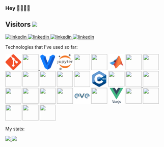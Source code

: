 ### Hey 🤘🤘🤘🤘

## Visitors  <img src="https://komarev.com/ghpvc/?username=axcm19"/>

<a href="https://www.linkedin.com/in/afonso-marques-b25687314/" target="_blank">
<img src=https://img.shields.io/badge/linkedin-%231E77B5.svg?&style=flat-square&logo=linkedin&logoColor=white&color=1b91b5 alt=linkedin style="margin-bottom:15px;"/>
</a>

<a href="https://www.facebook.com/afonso.marques.5682" target="_blank">
<img src=https://img.shields.io/badge/facebook-%231877F2.svg?&style=flat-square&logo=facebook&logoColor=white&color=1877F2 alt=linkedin style="margin-bottom:15px;"/>
</a>

<a href="https://www.instagram.com/afonso_marques19/" target="_blank">
<img src=https://img.shields.io/badge/instagram-%23E4405F.svg?&style=flat-square&logo=instagram&logoColor=white&color=E4405F alt=linkedin style="margin-bottom:15px;"/>
</a>

<a href="https://open.spotify.com/user/21flekduzy2fyhoopc7ed2yay" target="_blank">
<img src=https://img.shields.io/badge/spotify-%231DB954.svg?&style=flat-square&logo=spotify&logoColor=white&color=1DB954 alt=linkedin style="margin-bottom:15px;"/>
</a>


<div>
Technologies that I've used so far:
  <p></p>
 
 
  <a href="https://git-scm.com/"><img height="50" width="50" src="https://github.com/devicons/devicon/blob/v2.15.1/icons/git/git-original.svg" /></a>   <!-- -------------------------------------------------------platforms tech------------------------------------------------------- -->
  <a href="https://www.latex-project.org/about/"><img height = 50 width = 50 src="https://cdn.jsdelivr.net/gh/devicons/devicon/icons/latex/latex-original.svg" /> </a>
  <a href="https://www.vagrantup.com/"><img height = 50 width = 50 src="https://github.com/devicons/devicon/blob/v2.15.1/icons/vagrant/vagrant-original.svg" /></a>
  <a href="https://jupyter.org/"><img height = 50 width = 50 src="https://github.com/devicons/devicon/blob/v2.15.1/icons/jupyter/jupyter-original-wordmark.svg" /></a>
  <a href="https://www.knime.com/"><img height = 50 width = 50 src="https://forum-cdn.knime.com/uploads/default/original/1X/ab3ccf34482a0329361734a18199390177204f15.png" /></a>
  <a href="https://www.visual-paradigm.com/"><img height = 50 width = 50 src="https://cdn-images.visual-paradigm.com/features/vp-logo.png" /></a>
  <a href="https://www.mathworks.com/products/matlab.html"><img height = 50 width = 50 src="https://github.com/devicons/devicon/blob/v2.15.1/icons/matlab/matlab-original.svg" /></a>
  <a href="https://www.virtualbox.org/"><img height = 50 width = 50 src="https://external-content.duckduckgo.com/ip3/www.virtualbox.org.ico" /></a>
  <a href="https://www.docker.com/why-docker/"><img height = 50 width = 50 src="https://cdn4.iconfinder.com/data/icons/logos-and-brands/512/97_Docker_logo_logos-512.png" /></a>
  <a href="https://kubernetes.io/"><img height = 50 width = 50 src="https://upload.wikimedia.org/wikipedia/commons/3/39/Kubernetes_logo_without_workmark.svg" /></a>
  <a href="https://conda.org/"><img height = 50 width = 50 src="https://avatars.githubusercontent.com/u/6392739?s=200&v=4" /></a>
  <a href="https://www.java.com/en/"><img height = 50 width = 50 src="https://cdn.jsdelivr.net/gh/devicons/devicon/icons/java/java-original.svg" /></a> <!-- -------------------------------------------------------coding tech------------------------------------------------------- -->
  <a href="https://www.python.org/"><img height = 50 width = 50 src="https://cdn.jsdelivr.net/gh/devicons/devicon/icons/python/python-original.svg" /></a>
  <a href="https://en.wikipedia.org/wiki/C_(programming_language)"><img height = 50 width = 50 src="https://cdn.jsdelivr.net/gh/devicons/devicon/icons/c/c-original.svg" /></a>
  <a href="https://en.wikipedia.org/wiki/C%2B%2B"><img height = 50 width = 50 src="https://github.com/devicons/devicon/blob/v2.15.1/icons/cplusplus/cplusplus-original.svg" /></a>
  <a href="https://en.wikipedia.org/wiki/C_Sharp_(programming_language)"><img height = 50 width = 50 src="https://cdn.jsdelivr.net/gh/devicons/devicon/icons/csharp/csharp-original.svg" /></a>
  <a href="https://www.haskell.org/"><img height = 50 width = 50 src="https://cdn.jsdelivr.net/gh/devicons/devicon/icons/haskell/haskell-original.svg" /> </a>
  <a href="https://yaml.com/"><img height = 50 width = 50 src="https://upload.wikimedia.org/wikipedia/commons/6/63/YAML_logo_in_SVG_format.svg" /> </a>
  <a href="https://dotnet.microsoft.com/en-us/"><img height = 50 width = 50 src="https://d1yjjnpx0p53s8.cloudfront.net/styles/logo-thumbnail/s3/072015/ms-.net-framework.jpg?itok=_sHbgY_h" /></a>
  <a href="https://dotnet.microsoft.com/en-us/apps/aspnet/web-apps/blazor"><img height = 50 width = 50 src="https://devblogs.microsoft.com/dotnet/wp-content/uploads/sites/16/2019/04/BrandBlazor_nohalo_1000x.png" /></a>
  <a href="https://p4.org/"><img height = 50 width = 50 src="https://p4.org/wp-content/uploads/2021/05/Group-81.png" /></a>
  <a href="https://mininet.org/"><img height = 50 width = 50 src="https://www.linuxfoundation.jp/wp-content/uploads/2018/05/MININET.png" /></a>
  <a href="https://www.eve-ng.net/"><img height = 50 width = 50 src="https://github.com/axcm19/axcm19/blob/main/logo-eve.png?raw=true" /></a>
  <a href="https://uppaal.org/"><img height = 50 width = 50 src="https://avatars.githubusercontent.com/u/71254210?s=200&v=4" /></a>
  <a href="https://vuejs.org/"><img height = 50 width = 50 src="https://github.com/axcm19/axcm19/blob/main/logo-vue.png?raw=true" /></a>
  <a href="https://www.mysql.com/"><img height = 50 width = 50 src="https://cdn.jsdelivr.net/gh/devicons/devicon/icons/mysql/mysql-original.svg" /></a>   <!-- -------------------------------------------------------database tech------------------------------------------------------- -->
  <a href="https://www.microsoft.com/en-us/sql-server/sql-server-downloads"><img height = 50 width = 50 src="https://cdn.freebiesupply.com/logos/large/2x/microsoft-sql-server-logo-svg-vector.svg" /></a>
  <a href="https://www.gimp.org/"><img height = 50 width = 50 src="https://www.gimp.org/images/frontpage/wilber-big.png" /></a>   <!-- -------------------------------------------------------image tech------------------------------------------------------- -->
  <a href="https://www.adobe.com/products/photoshop.html"><img height = 50 width = 50 src="https://www.adobe.com/content/dam/shared/images/product-icons/svg/photoshop.svg" /></a>
  <a href="https://pencil.evolus.vn/"><img height = 50 width = 50 src="https://external-content.duckduckgo.com/iu/?u=https%3A%2F%2Fcdn2.portableapps.com%2FPencilProjectPortable_128.png&f=1&nofb=1&ipt=f3bd2fdf198d5d6c89ec53293587eda11c9d80c8877934fdd2e761dca0368bdd" /></a>


 <div>
  My stats:
  <p></p>
  <a href="https://github.com/axcm19">
  <img height="180em" src="https://github-readme-stats.vercel.app/api?username=axcm19&count_private=true&show_icons=true&theme=dracula&hide=contribs&hide_border=true"/>
  <img height="180em" src="https://github-readme-stats.vercel.app/api/top-langs/?username=axcm19&layout=compact&langs_count=7&theme=dracula"/>
</div>
  <div> 

<!--
**axcm19/axcm19** is a ✨ _special_ ✨ repository because its `README.md` (this file) appears on your GitHub profile.

Here are some ideas to get you started:

- 🔭 I’m currently working on ...
- 🌱 I’m currently learning ...
- 👯 I’m looking to collaborate on ...
- 🤔 I’m looking for help with ...
- 💬 Ask me about ...
- 📫 How to reach me: ...
- 😄 Pronouns: ...
- ⚡ Fun fact: ...
-->
